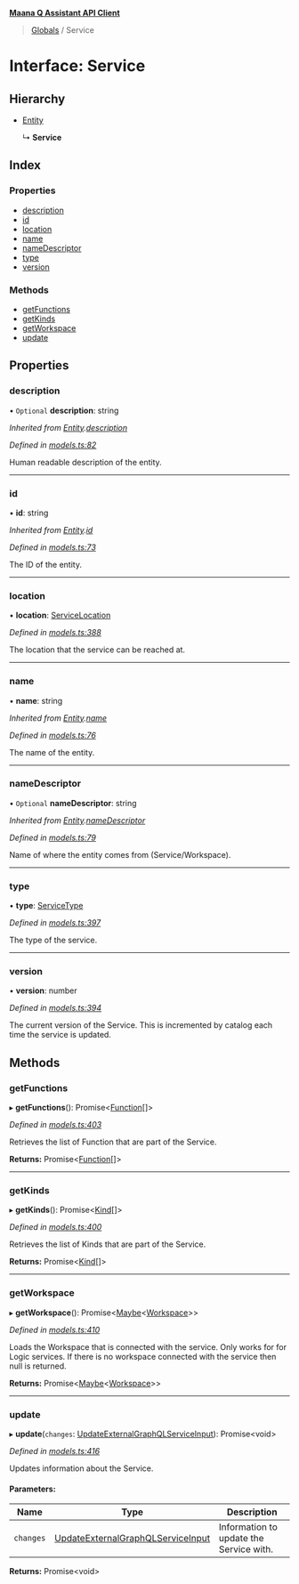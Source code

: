 **[Maana Q Assistant API Client](../README.md)**

> [Globals](../README.md) / Service

# Interface: Service

## Hierarchy

* [Entity](entity.md)

  ↳ **Service**

## Index

### Properties

* [description](service.md#description)
* [id](service.md#id)
* [location](service.md#location)
* [name](service.md#name)
* [nameDescriptor](service.md#namedescriptor)
* [type](service.md#type)
* [version](service.md#version)

### Methods

* [getFunctions](service.md#getfunctions)
* [getKinds](service.md#getkinds)
* [getWorkspace](service.md#getworkspace)
* [update](service.md#update)

## Properties

### description

• `Optional` **description**: string

*Inherited from [Entity](entity.md).[description](entity.md#description)*

*Defined in [models.ts:82](https://github.com/maana-io/q-assistant-client/blob/develop/src/models.ts#L82)*

Human readable description of the entity.

___

### id

•  **id**: string

*Inherited from [Entity](entity.md).[id](entity.md#id)*

*Defined in [models.ts:73](https://github.com/maana-io/q-assistant-client/blob/develop/src/models.ts#L73)*

The ID of the entity.

___

### location

•  **location**: [ServiceLocation](servicelocation.md)

*Defined in [models.ts:388](https://github.com/maana-io/q-assistant-client/blob/develop/src/models.ts#L388)*

The location that the service can be reached at.

___

### name

•  **name**: string

*Inherited from [Entity](entity.md).[name](entity.md#name)*

*Defined in [models.ts:76](https://github.com/maana-io/q-assistant-client/blob/develop/src/models.ts#L76)*

The name of the entity.

___

### nameDescriptor

• `Optional` **nameDescriptor**: string

*Inherited from [Entity](entity.md).[nameDescriptor](entity.md#namedescriptor)*

*Defined in [models.ts:79](https://github.com/maana-io/q-assistant-client/blob/develop/src/models.ts#L79)*

Name of where the entity comes from (Service/Workspace).

___

### type

•  **type**: [ServiceType](../enums/servicetype.md)

*Defined in [models.ts:397](https://github.com/maana-io/q-assistant-client/blob/develop/src/models.ts#L397)*

The type of the service.

___

### version

•  **version**: number

*Defined in [models.ts:394](https://github.com/maana-io/q-assistant-client/blob/develop/src/models.ts#L394)*

The current version of the Service.  This is incremented by catalog each
time the service is updated.

## Methods

### getFunctions

▸ **getFunctions**(): Promise\<[Function](function.md)[]>

*Defined in [models.ts:403](https://github.com/maana-io/q-assistant-client/blob/develop/src/models.ts#L403)*

Retrieves the list of Function that are part of the Service.

**Returns:** Promise\<[Function](function.md)[]>

___

### getKinds

▸ **getKinds**(): Promise\<[Kind](kind.md)[]>

*Defined in [models.ts:400](https://github.com/maana-io/q-assistant-client/blob/develop/src/models.ts#L400)*

Retrieves the list of Kinds that are part of the Service.

**Returns:** Promise\<[Kind](kind.md)[]>

___

### getWorkspace

▸ **getWorkspace**(): Promise\<[Maybe](../README.md#maybe)\<[Workspace](workspace.md)>>

*Defined in [models.ts:410](https://github.com/maana-io/q-assistant-client/blob/develop/src/models.ts#L410)*

Loads the Workspace that is connected with the service. Only works for for
Logic services. If there is no workspace connected with the service then
null is returned.

**Returns:** Promise\<[Maybe](../README.md#maybe)\<[Workspace](workspace.md)>>

___

### update

▸ **update**(`changes`: [UpdateExternalGraphQLServiceInput](updateexternalgraphqlserviceinput.md)): Promise\<void>

*Defined in [models.ts:416](https://github.com/maana-io/q-assistant-client/blob/develop/src/models.ts#L416)*

Updates information about the Service.

#### Parameters:

Name | Type | Description |
------ | ------ | ------ |
`changes` | [UpdateExternalGraphQLServiceInput](updateexternalgraphqlserviceinput.md) | Information to update the Service with.  |

**Returns:** Promise\<void>

